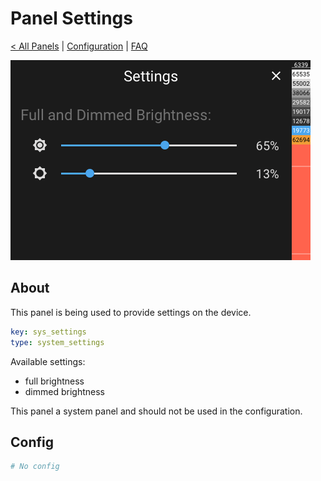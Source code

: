 # Panel Settings

[< All Panels](README.md) | [Configuration](../Config.md) | [FAQ](../FAQ.md)

![Panel Settings](../assets/panel_settings.png)

## About

This panel is being used to provide settings on the device.

```yaml
key: sys_settings
type: system_settings
```

Available settings:

- full brightness
- dimmed brightness

This panel a system panel and should not be used in the configuration.

## Config

```yaml
# No config
```
